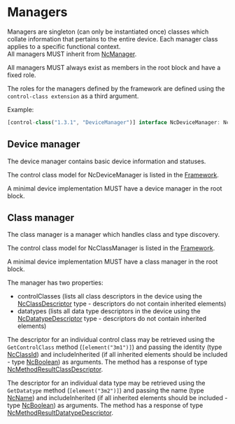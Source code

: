 # Managers

Managers are singleton (can only be instantiated once) classes which collate information that pertains to the entire device. Each manager class applies to a specific functional context.  
All managers MUST inherit from [NcManager](Framework.md#ncmanager).

All managers MUST always exist as members in the root block and have a fixed role.

The roles for the managers defined by the framework are defined using the `control-class extension` as a third argument.

Example:

```typescript
[control-class("1.3.1", "DeviceManager")] interface NcDeviceManager: NcManager
```

## Device manager

The device manager contains basic device information and statuses.

The control class model for NcDeviceManager is listed in the [Framework](Framework.md#ncdevicemanager).

A minimal device implementation MUST have a device manager in the root block.

## Class manager

The class manager is a manager which handles class and type discovery.

The control class model for NcClassManager is listed in the [Framework](Framework.md#ncclassmanager).

A minimal device implementation MUST have a class manager in the root block.

The manager has two properties:

* controlClasses (lists all class descriptors in the device using the [NcClassDescriptor](Framework.md#ncclassdescriptor) type - descriptors do not contain inherited elements)
* datatypes (lists all data type descriptors in the device using the [NcDatatypeDescriptor](Framework.md#ncdatatypedescriptor) type - descriptors do not contain inherited elements)

The descriptor for an individual control class may be retrieved using the `GetControlClass` method (`[element("3m1")]`) and passing the identity (type [NcClassId](Framework.md#ncclassid)) and includeInherited (if all inherited elements should be included - type [NcBoolean](Framework.md#primitives)) as arguments. The method has a response of type [NcMethodResultClassDescriptor](Framework.md#ncmethodresultclassdescriptor).

The descriptor for an individual data type may be retrieved using the `GetDatatype` method (`[element("3m2")]`) and passing the name (type [NcName](Framework.md#ncname)) and includeInherited (if all inherited elements should be included - type [NcBoolean](Framework.md#primitives)) as arguments. The method has a response of type [NcMethodResultDatatypeDescriptor](Framework.md#ncmethodresultdatatypedescriptor).
